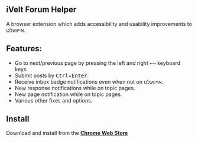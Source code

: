 ## iVelt Forum Helper
A browser extension which adds accessibility and usability improvements to אייוועלט.

## Features:
* Go to next/previous page by pressing the left and right <kbd>←</kbd><kbd>→</kbd> keyboard keys.
* Submit posts by <kbd>Ctrl</kbd>+<kbd>Enter</kbd>.
* Receive inbox badge notifications even when not on אייוועלט.
* New response notifications while on topic pages.
* New page notification while on topic pages.
* Various other fixes and options.

## Install
Download and install from the **[Chrome Web Store](https://chrome.google.com/webstore/detail/ivelt-forum-helper/bcfoanjpmoikpanagkinedlihjbaijke)**
